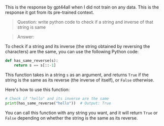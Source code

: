 This is the response by gpt44all when I did not train on any data. This is the response it got from its pre-trained context.


> Question:
write python code to check if a string and inverse of that string is same

> Answer:

To check if a string and its inverse (the string obtained by reversing the characters) are the same, you can use the following Python code:
```python
def has_same_reverse(s):
    return s == s[::-1]
```
This function takes in a string `s` as an argument, and returns `True` if the string is the same as its reverse (the inverse of itself), or `False` otherwise.

Here's how to use this function:
```python
# Check if "hello" and its inverse are the same
print(has_same_reverse("hello"))  # Output: True
```
You can call this function with any string you want, and it will return `True` or `False` depending on whether the string is the same as its reverse.

